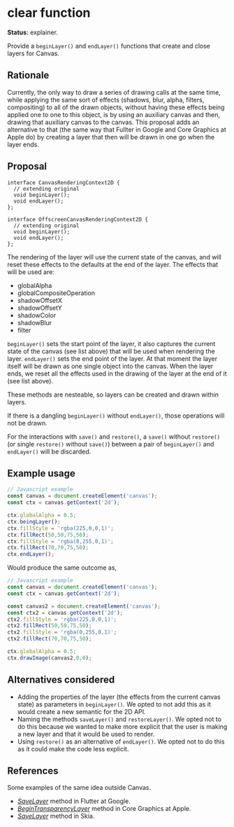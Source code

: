 clear function
==============
**Status**: explainer.

Provide a `beginLayer()` and `endLayer()` functions that create and close layers for Canvas.


Rationale
---------

Currently, the only way to draw a series of drawing calls at the same time, while applying the same sort of effects (shadows, blur, alpha, filters, compositing) to all of the drawn objects, without having these effects being applied one to one to this object, is by using an auxiliary canvas and then, drawing that auxiliary canvas to the canvas.
This proposal adds an alternative to that (the same way that Fullter in Google and Core Graphics at Apple do) by creating a layer that then will be drawn in one go when the layer ends.


Proposal
--------

```webidl
interface CanvasRenderingContext2D {
  // extending original
  void beginLayer();
  void endLayer();
};

interface OffscreenCanvasRenderingContext2D {
  // extending original
  void beginLayer();
  void endLayer();
};
```
The rendering of the layer will use the current state of the canvas, and will reset these effects to the defaults at the end of the layer. The effects that will be used are:
- globalAlpha
- globalCompositeOperation
- shadowOffsetX
- shadowOffsetY
- shadowColor
- shadowBlur
- filter

`beginLayer()` sets the start point of the layer, it also captures the current state of the canvas (see list above) that will be used when rendering the layer.
`endLayer()` sets the end point of the layer. At that moment the layer itself will be drawn as one single object into the canvas. When the layer ends, we reset all the effects used in the drawing of the layer at the end of it (see list above).

These methods are nesteable, so layers can be created and drawn within layers.

If there is a dangling `beginLayer()` without `endLayer()`, those operations will not be drawn.

For the interactions with `save()` and `restore()`, a `save()` without `restore()` (or single `restore()` without `save()`) between a pair of `beginLayer()` and `endLayer()` will be discarded.

Example usage
-------------

```js
// Javascript example
const canvas = document.createElement('canvas');
const ctx = canvas.getContext('2d');

ctx.globalAlpha = 0.5; 
ctx.beingLayer();
ctx.fillStyle = 'rgba(225,0,0,1)';
ctx.fillRect(50,50,75,50);
ctx.fillStyle = 'rgba(0,255,0,1)';
ctx.fillRect(70,70,75,50);
ctx.endLayer();
```

Would produce the same outcome as,


```js
// Javascript example
const canvas = document.createElement('canvas');
const ctx = canvas.getContext('2d');

const canvas2 = document.createElement('canvas');
const ctx2 = canvas.getContext('2d');
ctx2.fillStyle = 'rgba(225,0,0,1)';
ctx2.fillRect(50,50,75,50);
ctx2.fillStyle = 'rgba(0,255,0,1)';
ctx2.fillRect(70,70,75,50);

ctx.globalAlpha = 0.5; 
ctx.drawImage(canvas2,0,0);
```

Alternatives considered
-----------------------

- Adding the properties of the layer (the effects from the current canvas state) as parameters in `beginLayer()`. We opted to not add this as it would create a new semantic for the 2D API.
- Naming the methods `saveLayer()` and `restoreLayer()`. We opted not to do this because we wanted to make more explicit that the user is making a new layer and that it would be used to render.
- Using `restore()` as an alternative of `endLayer()`. We opted not to do this as it could make the code less explicit.


References
----------

Some examples of the same idea outside Canvas.
- [*SaveLayer*](https://api.flutter.dev/flutter/dart-ui/Canvas/saveLayer.html) method in Flutter at Google.
- [*BeginTransparencyLayer*](https://developer.apple.com/documentation/coregraphics/cgcontext/1456011-begintransparencylayer) method in Core Graphics at Apple.
- [*SaveLayer*](https://api.skia.org/classSkCanvas.html) method in Skia.
